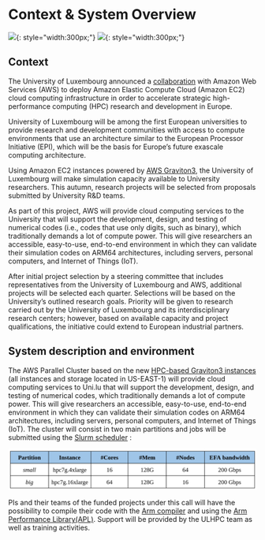 # Context & System Overview

![](https://upload.wikimedia.org/wikipedia/commons/thumb/9/93/Amazon_Web_Services_Logo.svg/1280px-Amazon_Web_Services_Logo.svg.png){: style="width:300px;"}
![](https://upload.wikimedia.org/wikipedia/commons/thumb/1/1e/University_of_Luxembourg_logo_%28fr%29.svg/2421px-University_of_Luxembourg_logo_%28fr%29.svg.png){: style="width:300px;"}

## Context

The University of Luxembourg announced a [collaboration](https://wwwen.uni.lu/universite/actualites/diaporama/des_processeurs_d_aws_pour_la_recherche_en_calcul_haute_performance) with Amazon Web Services (AWS) to deploy Amazon Elastic Compute Cloud (Amazon EC2) cloud computing infrastructure in order to accelerate strategic high-performance computing (HPC) research and development in Europe.

University of Luxembourg will be among the first European universities to provide research and development communities with access to compute environments that use an architecture similar to the European Processor Initiative (EPI), which will be the basis for Europe’s future exascale computing architecture.

Using Amazon EC2 instances powered by [AWS Graviton3](https://aws.amazon.com/blogs/aws/new-amazon-ec2-c7g-instances-powered-by-aws-graviton3-processors/), the University of Luxembourg will make simulation capacity available to University researchers. This autumn, research projects will be selected from proposals submitted by University R&D teams.

As part of this project, AWS will provide cloud computing services to the University that will support the development, design, and testing of numerical codes (i.e., codes that use only digits, such as binary), which traditionally demands a lot of compute power. This will give researchers an accessible, easy-to-use, end-to-end environment in which they can validate their simulation codes on ARM64 architectures, including servers, personal computers, and Internet of Things (IoT).

After initial project selection by a steering committee that includes representatives from the University of Luxembourg and AWS, additional projects will be selected each quarter. Selections will be based on the University’s outlined research goals. Priority will be given to research carried out by the University of Luxembourg and its interdisciplinary research centers; however, based on available capacity and project qualifications, the initiative could extend to European industrial partners.



## System description and environment 

The AWS Parallel Cluster based on the new [HPC-based Graviton3 instances](https://aws.amazon.com/ec2/instance-types/hpc7g/) (all instances and storage located in US-EAST-1) will provide cloud computing services to Uni.lu that will support the development, design, and testing of numerical codes, which traditionally demands a lot of compute power. This will give researchers an accessible, easy-to-use, end-to-end environment in which they can validate their simulation codes on ARM64 architectures, including servers, personal computers, and Internet of Things (IoT). The cluster will consist in two main partitions and jobs will be submitted using the [Slurm scheduler](https://slurm.schedmd.com/documentation.html) :



![](./images/queues.png)


PIs and their teams of the funded projects under this call will have the possibility to compile their code with the [Arm compiler](https://developer.arm.com/Tools%20and%20Software/Arm%20Compiler%20for%20Linux) and using the [Arm Performance Library(APL)](https://developer.arm.com/Tools%20and%20Software/Arm%20Performance%20Libraries). Support will be provided by the ULHPC team as well as training activities.


